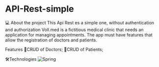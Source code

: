 # API-Rest-simple

💻 About the project
This Api Rest es a simple one, without authentication and authorization
Voll.med is a fictitious medical clinic that needs an application for managing appointments. The app must have features that allow the registration of doctors and patients.

Features
📝CRUD of Doctors;
📝CRUD of Patients;

🛠️Technologies
![Spring](https://img.shields.io/badge/spring-%236DB33F.svg?style=for-the-badge&logo=spring&logoColor=white)
